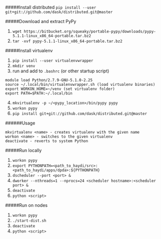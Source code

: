 #####Install distributed
`pip install --user git+git://github.com/dask/distributed.git@master`

#####Download and extract PyPy
1) `wget https://bitbucket.org/squeaky/portable-pypy/downloads/pypy-5.1.1-linux_x86_64-portable.tar.bz2`
2) `tar -xvf pypy-5.1.1-linux_x86_64-portable.tar.bz2`

#####Install virtualenv
1) `pip install --user virtualenvwrapper`
2) `mkdir venv`
3) run and add to `.bashrc` (or other startup script)

```
module load Python/2.7.9-GNU-5.1.0-2.25
source ~/.local/bin/virtualenvwrapper.sh (load virtualenv binaries)
export WORKON_HOME=~/venv (set virtualenv folder)
export PATH=$PATH:~/.local/bin
```
4) `mkvirtualenv -p ~/<pypy_location>/bin/pypy pypy`
5) `workon pypy`
6) `pip install git+git://github.com/dask/distributed.git@master`

######Usage
```
mkvirtualenv <name> - creates virtualenv with the given name
workon <name> - switches to the given virtualenv
deactivate - reverts to system Python
```

#####Run locally
1) `workon pypy`
2) `export PYTHONPATH=<path_to_haydi/src>:<path_to_haydi/apps/dpda>:${PYTHONPATH}`
3) `dscheduler --port <port> &`
4) `dworker --nthreads=1 --nprocs=24 <scheduler hostname>:<scheduler port> &`
5) `deactivate`
6) `python <script>`

#####Run on nodes
1) `workon pypy`
2) `./start-dist.sh`
3) `deactivate`
4) `python <script>`